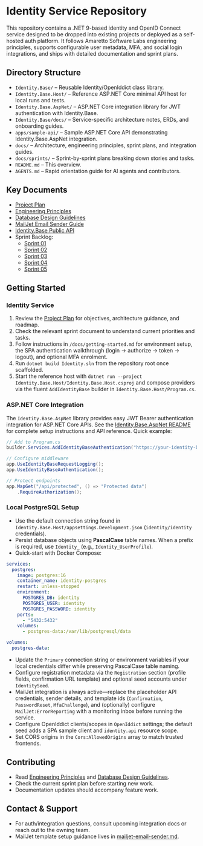 # Identity Service Repository

This repository contains a .NET 9-based identity and OpenID Connect service designed to be dropped into existing projects or deployed as a self-hosted auth platform. It follows Amaretto Software Labs engineering principles, supports configurable user metadata, MFA, and social login integrations, and ships with detailed documentation and sprint plans.

## Directory Structure
- `Identity.Base/` – Reusable Identity/OpenIddict class library.
- `Identity.Base.Host/` – Reference ASP.NET Core minimal API host for local runs and tests.
- `Identity.Base.AspNet/` – ASP.NET Core integration library for JWT authentication with Identity.Base.
- `Identity.Base/docs/` – Service-specific architecture notes, ERDs, and onboarding guides.
- `apps/sample-api/` – Sample ASP.NET Core API demonstrating Identity.Base.AspNet integration.
- `docs/` – Architecture, engineering principles, sprint plans, and integration guides.
- `docs/sprints/` – Sprint-by-sprint plans breaking down stories and tasks.
- `README.md` – This overview.
- `AGENTS.md` – Rapid orientation guide for AI agents and contributors.

## Key Documents
- [Project Plan](docs/identity-oidc-project-plan.md)
- [Engineering Principles](docs/Engineering_Principles.md)
- [Database Design Guidelines](docs/Database_Design_Guidelines.md)
- [MailJet Email Sender Guide](docs/mailjet-email-sender.md)
- [Identity.Base Public API](docs/identity-base-public-api.md)
- Sprint Backlog:
  - [Sprint 01](docs/sprints/sprint-01.md)
  - [Sprint 02](docs/sprints/sprint-02.md)
  - [Sprint 03](docs/sprints/sprint-03.md)
  - [Sprint 04](docs/sprints/sprint-04.md)
  - [Sprint 05](docs/sprints/sprint-05.md)

## Getting Started

### Identity Service
1. Review the [Project Plan](docs/identity-oidc-project-plan.md) for objectives, architecture guidance, and roadmap.
2. Check the relevant sprint document to understand current priorities and tasks.
3. Follow instructions in `/docs/getting-started.md` for environment setup, the SPA authentication walkthrough (login → authorize → token → logout), and optional MFA enrolment.
4. Run `dotnet build Identity.sln` from the repository root once scaffolded.
5. Start the reference host with `dotnet run --project Identity.Base.Host/Identity.Base.Host.csproj` and compose providers via the fluent `AddIdentityBase` builder in `Identity.Base.Host/Program.cs`.

### ASP.NET Core Integration
The `Identity.Base.AspNet` library provides easy JWT Bearer authentication integration for ASP.NET Core APIs. See the [Identity.Base.AspNet README](Identity.Base.AspNet/README.md) for complete setup instructions and API reference. Quick example:

```csharp
// Add to Program.cs
builder.Services.AddIdentityBaseAuthentication("https://your-identity-base-url");

// Configure middleware
app.UseIdentityBaseRequestLogging();
app.UseIdentityBaseAuthentication();

// Protect endpoints
app.MapGet("/api/protected", () => "Protected data")
    .RequireAuthorization();
```

### Local PostgreSQL Setup
- Use the default connection string found in `Identity.Base.Host/appsettings.Development.json` (`identity/identity` credentials).
- Persist database objects using **PascalCase** table names. When a prefix is required, use `Identity_` (e.g., `Identity_UserProfile`).
- Quick-start with Docker Compose:

```yaml
services:
  postgres:
    image: postgres:16
    container_name: identity-postgres
    restart: unless-stopped
    environment:
      POSTGRES_DB: identity
      POSTGRES_USER: identity
      POSTGRES_PASSWORD: identity
    ports:
      - "5432:5432"
    volumes:
      - postgres-data:/var/lib/postgresql/data

volumes:
  postgres-data:
```

- Update the `Primary` connection string or environment variables if your local credentials differ while preserving PascalCase table naming.
- Configure registration metadata via the `Registration` section (profile fields, confirmation URL template) and optional seed accounts under `IdentitySeed`.
- MailJet integration is always active—replace the placeholder API credentials, sender details, and template ids (`Confirmation`, `PasswordReset`, `MfaChallenge`), and (optionally) configure `MailJet:ErrorReporting` with a monitoring inbox before running the service.
- Configure OpenIddict clients/scopes in `OpenIddict` settings; the default seed adds a SPA sample client and `identity.api` resource scope.
- Set CORS origins in the `Cors:AllowedOrigins` array to match trusted frontends.

## Contributing
- Read [Engineering Principles](docs/Engineering_Principles.md) and [Database Design Guidelines](docs/Database_Design_Guidelines.md).
- Check the current sprint plan before starting new work.
- Documentation updates should accompany feature work.

## Contact & Support
- For auth/integration questions, consult upcoming integration docs or reach out to the owning team.
- MailJet template setup guidance lives in [mailjet-email-sender.md](docs/mailjet-email-sender.md).

